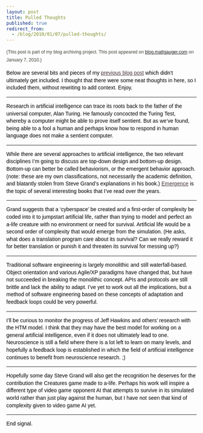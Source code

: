 ```yaml
---
layout: post
title: Pulled Thoughts
published: true
redirect_from:
  - /blog/2010/01/07/pulled-thoughts/
---
```

<p><span style="font-family: DroidSansRegular, Bitstream Vera Sans, Verdana, sans-serif; font-size: 14px; line-height: 19px;">
<p style="margin-top: 0px; margin-right: 0px; margin-bottom: 1em; margin-left: 0px; font-size: 14px; vertical-align: baseline; background-color: transparent; color: #000000; font-family: DroidSansRegular, Bitstream Vera Sans, Verdana, sans-serif; font-weight: 400; line-height: 1.4em; letter-spacing: 0px; text-align: left; padding: 0px;"><span style="color: #424037; font-family: Arial, Helvetica, sans-serif; font-size: 12px; line-height: 21px;">(This post is part of my blog archiving project. This post appeared on&nbsp;<a href="http://blog.mattgauger.com/2010/01/07/pulled-thoughts/#">blog.mattgauger.com</a>&nbsp;on January 7, 2010.)</span></p>
<p style="margin-top: 0px; margin-right: 0px; margin-bottom: 1em; margin-left: 0px; font-size: 14px; vertical-align: baseline; background-color: transparent; color: #000000; font-family: DroidSansRegular, Bitstream Vera Sans, Verdana, sans-serif; font-weight: 400; line-height: 1.4em; letter-spacing: 0px; text-align: left; padding: 0px;">Below are several bits and pieces of my&nbsp;<a href="http://blog.mattgauger.com/2010/01/05/emergent-behavior/" style="font-size: 14px; vertical-align: baseline; background-color: transparent; color: #47353b; padding: 0px; margin: 0px;">previous blog post</a>&nbsp;which didn&rsquo;t ultimately get included. I thought that there were some neat thoughts in here, so I included them, without rewriting to add context. Enjoy.</p>
<hr />
<p style="margin-top: 0px; margin-right: 0px; margin-bottom: 1em; margin-left: 0px; font-size: 14px; vertical-align: baseline; background-color: transparent; color: #000000; font-family: DroidSansRegular, Bitstream Vera Sans, Verdana, sans-serif; font-weight: 400; line-height: 1.4em; letter-spacing: 0px; text-align: left; padding: 0px;">Research in artificial intelligence can trace its roots back to the father of the universal computer, Alan Turing. He famously concocted the Turing Test, whereby a computer might be able to prove itself sentient. But as we&rsquo;ve found, being able to a fool a human and perhaps know how to respond in human language does not make a sentient computer.</p>
<hr />
<p style="margin-top: 0px; margin-right: 0px; margin-bottom: 1em; margin-left: 0px; font-size: 14px; vertical-align: baseline; background-color: transparent; color: #000000; font-family: DroidSansRegular, Bitstream Vera Sans, Verdana, sans-serif; font-weight: 400; line-height: 1.4em; letter-spacing: 0px; text-align: left; padding: 0px;">While there are several approaches to artificial intelligence, the two relevant disciplines I&rsquo;m going to discuss are top-down design and bottom-up design. Bottom-up can better be called behaviorism, or the emergent behavior approach. (note: these are my own classifications, not necessarily the academic definition, and blatantly stolen from Steve Grand&rsquo;s explanations in his book.)&nbsp;<a href="http://en.wikipedia.org/wiki/Emergence" style="font-size: 14px; vertical-align: baseline; background-color: transparent; color: #47353b; padding: 0px; margin: 0px;">Emergence</a>&nbsp;is the topic of several interesting books that I&rsquo;ve read over the years.</p>
<hr />
<p style="margin-top: 0px; margin-right: 0px; margin-bottom: 1em; margin-left: 0px; font-size: 14px; vertical-align: baseline; background-color: transparent; color: #000000; font-family: DroidSansRegular, Bitstream Vera Sans, Verdana, sans-serif; font-weight: 400; line-height: 1.4em; letter-spacing: 0px; text-align: left; padding: 0px;">Grand suggests that a &lsquo;cyberspace&rsquo; be created and a first-order of complexity be coded into it to jumpstart artificial life, rather than trying to model and perfect an a-life creature with no environment or need for survival. Artificial life would be a second order of complexity that would emerge from the simulation. (He asks, what does a translation program care about its survival? Can we really reward it for better translation or punish it and threaten its survival for messing up?)</p>
<hr />
<p style="margin-top: 0px; margin-right: 0px; margin-bottom: 1em; margin-left: 0px; font-size: 14px; vertical-align: baseline; background-color: transparent; color: #000000; font-family: DroidSansRegular, Bitstream Vera Sans, Verdana, sans-serif; font-weight: 400; line-height: 1.4em; letter-spacing: 0px; text-align: left; padding: 0px;">Traditional software engineering is largely monolithic and still waterfall-based. Object orientation and various Agile/XP paradigms have changed that, but have not succeeded in breaking the monolithic concept. APIs and protocols are still brittle and lack the ability to adapt. I&rsquo;ve yet to work out all the implications, but a method of software engineering based on these concepts of adaptation and feedback loops could be very powerful.</p>
<hr />
<p style="margin-top: 0px; margin-right: 0px; margin-bottom: 1em; margin-left: 0px; font-size: 14px; vertical-align: baseline; background-color: transparent; color: #000000; font-family: DroidSansRegular, Bitstream Vera Sans, Verdana, sans-serif; font-weight: 400; line-height: 1.4em; letter-spacing: 0px; text-align: left; padding: 0px;">I&rsquo;ll be curious to monitor the progress of Jeff Hawkins and others&rsquo; research with the HTM model. I think that they may have the best model for working on a general artificial intelligence, even if it does not ultimately lead to one. Neuroscience is still a field where there is a lot left to learn on many levels, and hopefully a feedback loop is established in which the field of artificial intelligence continues to benefit from neuroscience research. ;)</p>
<hr />
<p style="margin-top: 0px; margin-right: 0px; margin-bottom: 1em; margin-left: 0px; font-size: 14px; vertical-align: baseline; background-color: transparent; color: #000000; font-family: DroidSansRegular, Bitstream Vera Sans, Verdana, sans-serif; font-weight: 400; line-height: 1.4em; letter-spacing: 0px; text-align: left; padding: 0px;">Hopefully some day Steve Grand will also get the recognition he deserves for the contribution the Creatures game made to a-life. Perhaps his work will inspire a different type of video game opponent AI that attempts to survive in its simulated world rather than just play against the human, but I have not seen that kind of complexity given to video game AI yet.</p>
<hr />
<p style="margin-top: 0px; margin-right: 0px; margin-bottom: 1em; margin-left: 0px; font-size: 14px; vertical-align: baseline; background-color: transparent; color: #000000; font-family: DroidSansRegular, Bitstream Vera Sans, Verdana, sans-serif; font-weight: 400; line-height: 1.4em; letter-spacing: 0px; text-align: left; padding: 0px;">End signal.</p>
</span></p>
